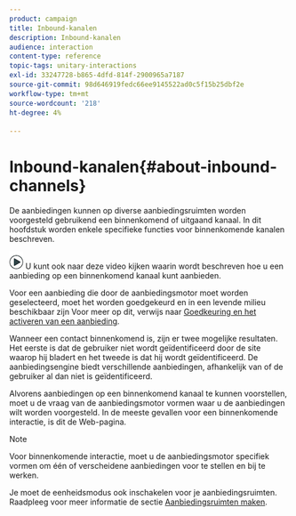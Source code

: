 ```yaml
---
product: campaign
title: Inbound-kanalen
description: Inbound-kanalen
audience: interaction
content-type: reference
topic-tags: unitary-interactions
exl-id: 33247728-b865-4dfd-814f-2900965a7187
source-git-commit: 98d646919fedc66ee9145522ad0c5f15b25dbf2e
workflow-type: tm+mt
source-wordcount: '218'
ht-degree: 4%

---
```


# Inbound-kanalen{#about-inbound-channels}

De aanbiedingen kunnen op diverse aanbiedingsruimten worden voorgesteld gebruikend een binnenkomend of uitgaand kanaal. In dit hoofdstuk worden enkele specifieke functies voor binnenkomende kanalen beschreven.

![](assets/do-not-localize/how-to-video.png) U kunt ook naar deze  [](https://helpx.adobe.com/campaign/classic/how-to/deliver-an-offer-on-inbound-channel-in-acv6.html) video kijken waarin wordt beschreven hoe u een aanbieding op een binnenkomend kanaal kunt aanbieden.

Voor een aanbieding die door de aanbiedingsmotor moet worden geselecteerd, moet het worden goedgekeurd en in een levende milieu beschikbaar zijn Voor meer op dit, verwijs naar [Goedkeuring en het activeren van een aanbieding](../../interaction/using/approving-and-activating-an-offer.md).

Wanneer een contact binnenkomend is, zijn er twee mogelijke resultaten. Het eerste is dat de gebruiker niet wordt geïdentificeerd door de site waarop hij bladert en het tweede is dat hij wordt geïdentificeerd. De aanbiedingsengine biedt verschillende aanbiedingen, afhankelijk van of de gebruiker al dan niet is geïdentificeerd.

Alvorens aanbiedingen op een binnenkomend kanaal te kunnen voorstellen, moet u de vraag van de aanbiedingsmotor vormen waar u de aanbiedingen wilt worden voorgesteld. In de meeste gevallen voor een binnenkomende interactie, is dit de Web-pagina.

>[!NOTE]
>
>Voor binnenkomende interactie, moet u de aanbiedingsmotor specifiek vormen om één of verscheidene aanbiedingen voor te stellen en bij te werken.
>
>Je moet de eenheidsmodus ook inschakelen voor je aanbiedingsruimten. Raadpleeg voor meer informatie de sectie [Aanbiedingsruimten maken](../../interaction/using/creating-offer-spaces.md).
